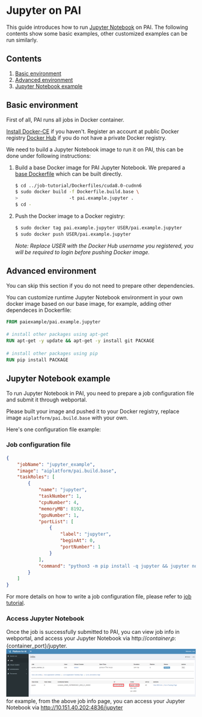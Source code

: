 <!--
  Copyright (c) Microsoft Corporation
  All rights reserved.

  MIT License

  Permission is hereby granted, free of charge, to any person obtaining a copy of this software and associated
  documentation files (the "Software"), to deal in the Software without restriction, including without limitation
  the rights to use, copy, modify, merge, publish, distribute, sublicense, and/or sell copies of the Software, and
  to permit persons to whom the Software is furnished to do so, subject to the following conditions:
  The above copyright notice and this permission notice shall be included in all copies or substantial portions of the Software.

  THE SOFTWARE IS PROVIDED *AS IS*, WITHOUT WARRANTY OF ANY KIND, EXPRESS OR IMPLIED, INCLUDING
  BUT NOT LIMITED TO THE WARRANTIES OF MERCHANTABILITY, FITNESS FOR A PARTICULAR PURPOSE AND
  NONINFRINGEMENT. IN NO EVENT SHALL THE AUTHORS OR COPYRIGHT HOLDERS BE LIABLE FOR ANY CLAIM,
  DAMAGES OR OTHER LIABILITY, WHETHER IN AN ACTION OF CONTRACT, TORT OR OTHERWISE, ARISING FROM,
  OUT OF OR IN CONNECTION WITH THE SOFTWARE OR THE USE OR OTHER DEALINGS IN THE SOFTWARE.
-->


# Jupyter on PAI

This guide introduces how to run [Jupyter Notebook](http://jupyter.org/) on PAI.
The following contents show some basic examples, other customized examples can be run similarly.


## Contents

1. [Basic environment](#basic-environment)
2. [Advanced environment](#advanced-environment)
3. [Jupyter Notebook example](#jupyter-notebook-example)


## Basic environment

First of all, PAI runs all jobs in Docker container.

[Install Docker-CE](https://docs.docker.com/install/linux/docker-ce/ubuntu/) if you haven't. Register an account at public Docker registry [Docker Hub](https://hub.docker.com/) if you do not have a private Docker registry.

We need to build a Jupyter Notebook image to run it on PAI, this can be done under following instructions:

1. Build a base Docker image for PAI Jupyter Notebook. We prepared a [base Dockerfile](../../job-tutorial/Dockerfiles/cuda8.0-cudnn6/Dockerfile.build.base) which can be built directly.

    ```bash
    $ cd ../job-tutorial/Dockerfiles/cuda8.0-cudnn6
    $ sudo docker build -f Dockerfile.build.base \
    >                   -t pai.example.jupyter .
    $ cd -
    ```
2. Push the Docker image to a Docker registry:

    ```bash
    $ sudo docker tag pai.example.jupyter USER/pai.example.jupyter
    $ sudo docker push USER/pai.example.jupyter
    ```
    *Note: Replace USER with the Docker Hub username you registered, you will be required to login before pushing Docker image.*
## Advanced environment

You can skip this section if you do not need to prepare other dependencies.

You can customize runtime Jupyter Notebook environment in your own docker image based on our base image, for example, adding other dependeces in Dockerfile:

```dockerfile
FROM paiexample/pai.example.jupyter

# install other packages using apt-get
RUN apt-get -y update && apt-get -y install git PACKAGE

# install other packages using pip
RUN pip install PACKAGE
```

## Jupyter Notebook example

To run Jupyter Notebook in PAI, you need to prepare a job configuration file and submit it through webportal.

Please built your image and pushed it to your Docker registry, replace image `aiplatform/pai.build.base` with your own.

Here's one configuration file example:

### Job configuration file

```json
{
    "jobName": "jupyter_example",
    "image": "aiplatform/pai.build.base",
    "taskRoles": [
        {
            "name": "jupyter",
            "taskNumber": 1,
            "cpuNumber": 4,
            "memoryMB": 8192,
            "gpuNumber": 1,
            "portList": [
                {
                    "label": "jupyter",
                    "beginAt": 0,
                    "portNumber": 1
                }
            ],
            "command": "python3 -m pip install -q jupyter && jupyter notebook --allow-root --no-browser --ip 0.0.0.0 --port=$PAI_CONTAINER_HOST_jupyter_PORT_LIST --NotebookApp.token=\"\" --NotebookApp.allow_origin=\"*\" --NotebookApp.base_url=\"/jupyter\""
        }
    ]
}
```

For more details on how to write a job configuration file, please refer to [job tutorial](../../job-tutorial/README.md#json-config-file-for-job-submission).

### Access Jupyter Notebook

Once the job is successfully submitted to PAI, you can view job info in webportal, and access your Jupyter Notebook via http://${container_ip}:${container_port}/jupyter. 
![avatar](example.png)
for example, from the above job info page, you can access your Jupyter Notebook via http://10.151.40.202:4836/jupyter